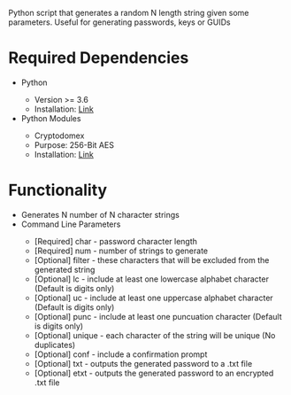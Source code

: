 <p>Python script that generates a random N length string given some parameters. Useful for generating passwords, keys or GUIDs</p>

<h1>Required Dependencies</h1>
    <ul>
        <li>Python</li>
        <ul>
            <li>Version >= 3.6</li>
            <li>Installation: <a href="https://www.python.org/downloads/">Link</a></li>
        </ul> 
        <li>Python Modules</li>
        <ul>
            <li>Cryptodomex</li> 
                <li>Purpose: 256-Bit AES</li>
                <li>Installation: <a href="https://pypi.org/project/pycryptodomex/">Link</a></li>
        </ul>
    </ul> 
    
<h1>Functionality</h1>
    <ul>
        <li>Generates N number of N character strings</li>
        <li>Command Line Parameters</li>
            <ul>
                <li>[Required] char - password character length</li>
                <li>[Required] num - number of strings to generate
                <li>[Optional] filter - these characters that will be excluded from the generated string</li>
                <li>[Optional] lc - include at least one lowercase alphabet character (Default is digits only)</li>
                <li>[Optional] uc - include at least one uppercase alphabet character (Default is digits only)</li>
                <li>[Optional] punc - include at least one puncuation character (Default is digits only)</li>
                <li>[Optional] unique - each character of the string will be unique (No duplicates)</li>
                <li>[Optional] conf - include a confirmation prompt</li>
                <li>[Optional] txt - outputs the generated password to a .txt file</li>
                <li>[Optional] etxt - outputs the generated password to an encrypted .txt file </li>
        </ul>
    </ul>
